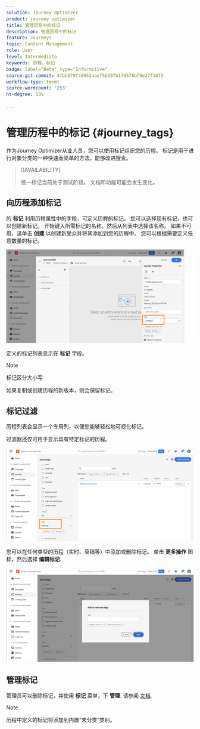```yaml
---
solution: Journey Optimizer
product: journey optimizer
title: 管理历程中的标记
description: 管理历程中的标记
feature: Journeys
topic: Content Management
role: User
level: Intermediate
keywords: 历程，标记
badge: label="Beta" type="Informitive"
source-git-commit: 4fbb879f40952aaef5b197b170578bf9e27f10f9
workflow-type: tm+mt
source-wordcount: '253'
ht-degree: 13%

---
```


# 管理历程中的标记 {#journey_tags}

作为Journey Optimizer从业人员，您可以使用标记组织您的历程。 标记是用于进行对象分类的一种快速而简单的方法，能够改进搜索。

>[!AVAILABILITY]
>
> 统一标记当前处于测试阶段。 文档和功能可能会发生变化。

## 向历程添加标记

的 **标记** 利用历程属性中的字段，可定义历程的标记。 您可以选择现有标记，也可以创建新标记。 开始键入所需标记的名称，然后从列表中选择该名称。 如果不可用，请单击 **创建** 以创建新受众并将其添加到您的历程中。 您可以根据需要定义任意数量的标记。

![](assets/tags1.png)

定义的标记列表显示在 **标记** 字段。

>[!NOTE]
>
> 标记区分大小写
> 
> 如果复制或创建历程的新版本，则会保留标记。

## 标记过滤

历程列表会显示一个专用列，以便您能够轻松地可视化标记。

过滤器还仅可用于显示具有特定标记的历程。

![](assets/tags2.png)

您可以在任何类型的历程（实时、草稿等）中添加或删除标记。 单击 **更多操作** 图标，然后选择 **编辑标记**.

![](assets/tags3.png)

## 管理标记

管理员可以删除标记，并使用 **标记** 菜单，下 **管理**. 请参阅 [文档](https://experienceleague.adobe.com/docs/experience-platform/administrative-tags/overview.html).

>[!NOTE]
>
> 历程中定义的标记将添加到内置“未分类”类别。
